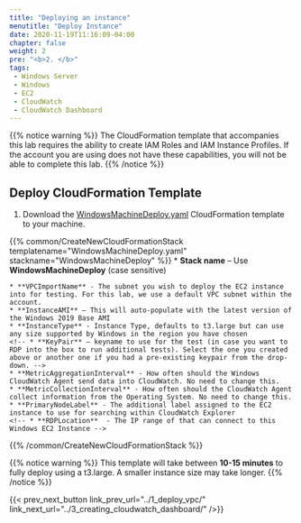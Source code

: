 ```yaml
---
title: "Deploying an instance"
menutitle: "Deploy Instance"
date: 2020-11-19T11:16:09-04:00
chapter: false
weight: 2
pre: "<b>2. </b>"
tags:
 - Windows Server
 - Windows
 - EC2
 - CloudWatch
 - CloudWatch Dashboard
---
```


{{% notice warning %}}
The CloudFormation template that accompanies this lab requires the ability to create IAM Roles and IAM Instance Profiles.  If the account you are using does not have these capabilities, you will not be able to complete this lab.
{{% /notice %}}


<!-- ## Create EC2 KeyPair -->
<!-- Make sure they have a EC2 KeyPair first, then run the CFN -->
<!-- {{% common/CreateEC2KeyPair keypairname="wapetestlab" region="us-west-2" fileformat="pem" %}} -->

## Deploy CloudFormation Template

1. Download the [WindowsMachineDeploy.yaml](/Performance/100_Monitoring_Windows_EC2_CloudWatch/Code/WindowsMachineDeploy.yaml) CloudFormation template to your machine.


{{% common/CreateNewCloudFormationStack templatename="WindowsMachineDeploy.yaml" stackname="WindowsMachineDeploy" %}}
    * **Stack name** – Use **WindowsMachineDeploy** (case sensitive)

    * **VPCImportName** - The subnet you wish to deploy the EC2 instance into for testing. For this lab, we use a default VPC subnet within the account.
    * **InstanceAMI** – This will auto-populate with the latest version of the Windows 2019 Base AMI
    * **InstanceType** - Instance Type, defaults to t3.large but can use any size supported by Windows in the region you have chosen
    <!-- * **KeyPair** – keyname to use for the test (in case you want to RDP into the box to run additional tests). Select the one you created above or another one if you had a pre-existing keypair from the drop-down. -->
    * **MetricAggregationInterval** - How often should the Windows CloudWatch Agent send data into CloudWatch. No need to change this.
    * **MetricCollectionInterval** - How often should the CloudWatch Agent collect information from the Operating System. No need to change this.
    * **PrimaryNodeLabel** - The additional label assigned to the EC2 instance to use for searching within CloudWatch Explorer
    <!-- * **RDPLocation**  - The IP range of that can connect to this Windows EC2 Instance -->

{{% /common/CreateNewCloudFormationStack %}}

{{% notice warning %}}
This template will take between **10-15 minutes** to fully deploy using a t3.large. A smaller instance size may take longer.
{{% /notice %}}

{{< prev_next_button link_prev_url="../1_deploy_vpc/" link_next_url="../3_creating_cloudwatch_dashboard/" />}}
